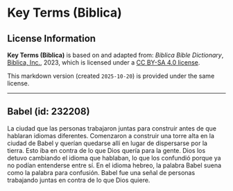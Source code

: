 # Key Terms (Biblica)

## License Information

**Key Terms (Biblica)** is based on and adapted from: _Biblica Bible Dictionary_, [Biblica, Inc.](https://www.biblica.com/), 2023, which is licensed under a [CC BY-SA 4.0 license](https://creativecommons.org/licenses/by-sa/4.0/legalcode.en).

This markdown version (created `2025-10-20`) is provided under the same license.



--------------------------------

## Babel (id: 232208)

La ciudad que las personas trabajaron juntas para construir antes de que hablaran idiomas diferentes. Comenzaron a construir una torre alta en la ciudad de Babel y querían quedarse allí en lugar de dispersarse por la tierra. Esto iba en contra de lo que Dios quería para la gente. Dios los detuvo cambiando el idioma que hablaban, lo que los confundió porque ya no podían entenderse entre sí. En el idioma hebreo, la palabra Babel suena como la palabra para confusión. Babel fue una señal de personas trabajando juntas en contra de lo que Dios quiere.


